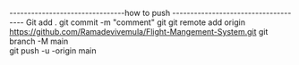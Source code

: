--------------------------------how to push -------------------------------------
Git add .
git commit -m "comment"
git  git remote add origin https://github.com/Ramadevivemula/Flight-Mangement-System.git
git branch -M main  
git push -u -origin main
